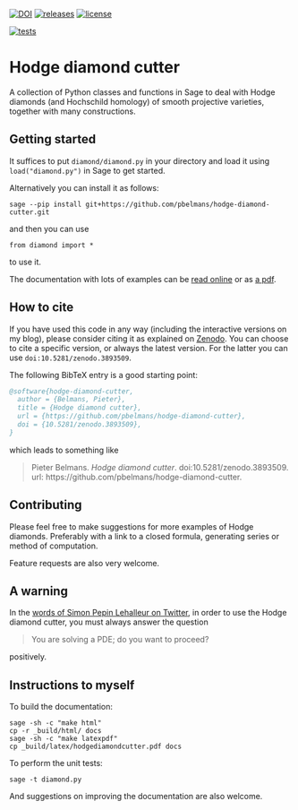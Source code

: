 [![DOI](https://zenodo.org/badge/DOI/10.5281/zenodo.3893509.svg)](https://doi.org/10.5281/zenodo.3893509)
[![releases](https://badgen.net/github/release/pbelmans/hodge-diamond-cutter?color=green)](https://github.com/pbelmans/hodge-diamond-cutter/releases)
[![license](https://badgen.net/github/license/pbelmans/hodge-diamond-cutter)](https://github.com/pbelmans/hodge-diamond-cutter/blob/master/LICENSE)

[![tests](https://github.com/pbelmans/hodge-diamond-cutter/actions)](https://github.com/pbelmans/hodge-diamond-cutter/actions/workflows/main.yml/badge.svg)

# Hodge diamond cutter

A collection of Python classes and functions in Sage to deal with Hodge diamonds (and Hochschild homology) of smooth projective varieties, together with many constructions.




## Getting started

It suffices to put ``diamond/diamond.py`` in your directory and load it using ``load("diamond.py")`` in Sage to get started.

Alternatively you can install it as follows:

``sage --pip install git+https://github.com/pbelmans/hodge-diamond-cutter.git``

and then you can use

``from diamond import *``

to use it.

The documentation with lots of examples can be [read online](https://pbelmans.ncag.info/hodge-diamond-cutter/) or as [a pdf](https://pbelmans.ncag.info/hodge-diamond-cutter/hodgediamondcutter.pdf).


## How to cite

If you have used this code in any way (including the interactive versions on my blog), please consider citing it as explained on [Zenodo](https://doi.org/10.5281/zenodo.3893509). You can choose to cite a specific version, or always the latest version. For the latter you can use `doi:10.5281/zenodo.3893509`.

The following BibTeX entry is a good starting point:

```bibtex
@software{hodge-diamond-cutter,
  author = {Belmans, Pieter},
  title = {Hodge diamond cutter},
  url = {https://github.com/pbelmans/hodge-diamond-cutter},
  doi = {10.5281/zenodo.3893509},
}
```

which leads to something like

> Pieter Belmans. _Hodge diamond cutter_. doi:10.5281/zenodo.3893509. url: ht<span>tps://github.com/pbelmans/hodge-diamond-cutter.


## Contributing

Please feel free to make suggestions for more examples of Hodge diamonds. Preferably with a link to a closed formula, generating series or method of computation.

Feature requests are also very welcome.

## A warning

In the [words of Simon Pepin Lehalleur on Twitter](https://twitter.com/plain_simon/status/1355599647893549056),
in order to use the Hodge diamond cutter, you must always answer the question

> You are solving a PDE; do you want to proceed?

positively.

## Instructions to myself

To build the documentation:

```
sage -sh -c "make html"
cp -r _build/html/ docs
sage -sh -c "make latexpdf"
cp _build/latex/hodgediamondcutter.pdf docs
```

To perform the unit tests:

```
sage -t diamond.py
```

And suggestions on improving the documentation are also welcome.

